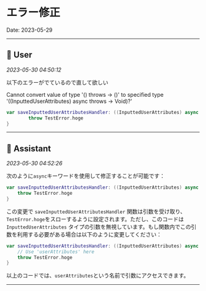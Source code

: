 # エラー修正

Date: 2023-05-29

---

## 👤 User
*2023-05-30 04:50:12*

以下のエラーがでているので直して欲しい

Cannot convert value of type '() throws -&gt; ()' to specified type '((InputtedUserAttributes) async throws -&gt; Void)?'

```swift
var saveInputtedUserAttributesHandler: ((InputtedUserAttributes) async throws -> Void)? = {
        throw TestError.hoge
}
```

---

## 🤖 Assistant
*2023-05-30 04:52:26*

次のように`async`キーワードを使用して修正することが可能です：

```swift
var saveInputtedUserAttributesHandler: ((InputtedUserAttributes) async throws -> Void)? = { _ in 
    throw TestError.hoge
}
```

この変更で `saveInputtedUserAttributesHandler` 関数は引数を受け取り、`TestError.hoge`をスローするように設定されます。ただし、このコードは `InputtedUserAttributes` タイプの引数を無視しています。もし関数内でこの引数を利用する必要がある場合は以下のように変更してください：

```swift
var saveInputtedUserAttributesHandler: ((InputtedUserAttributes) async throws -> Void)? = { userAttributes in 
    // Use 'userAttributes' here
    throw TestError.hoge
}
```
以上のコードでは、`userAttributes`という名前で引数にアクセスできます。

---
